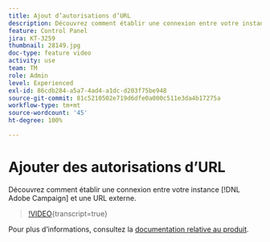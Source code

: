 ```yaml
---
title: Ajout d’autorisations d’URL
description: Découvrez comment établir une connexion entre votre instance Adobe Campaign et une URL externe.
feature: Control Panel
jira: KT-3259
thumbnail: 28149.jpg
doc-type: feature video
activity: use
team: TM
role: Admin
level: Experienced
exl-id: 86cdb284-a5a7-4ad4-a1dc-d203f75be948
source-git-commit: 81c5210502e719d6dfe0a000c511e3da4b17275a
workflow-type: tm+mt
source-wordcount: '45'
ht-degree: 100%

---
```


# Ajouter des autorisations d’URL

Découvrez comment établir une connexion entre votre instance [!DNL Adobe Campaign] et une URL externe.

>[!VIDEO](https://video.tv.adobe.com/v/34429?learn=on&captions=fre_fr){transcript=true}

Pour plus d’informations, consultez la [documentation relative au produit](https://experienceleague.adobe.com/docs/control-panel/using/performance-monitoring/url-permissions.html?lang=fr).
